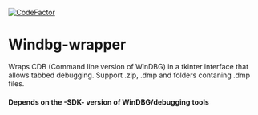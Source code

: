 [![CodeFactor](https://www.codefactor.io/repository/github/cpt-dingus/windbg-wrapper/badge)](https://www.codefactor.io/repository/github/cpt-dingus/windbg-wrapper)

# Windbg-wrapper
Wraps CDB (Command line version of WinDBG) in a tkinter interface that allows tabbed debugging. Support .zip, .dmp and folders contaning .dmp files.
#### **Depends on the -SDK- version of WinDBG/debugging tools**
